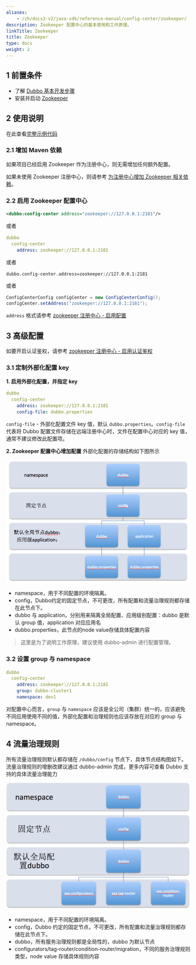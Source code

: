 ```yaml
---
aliases:
    - /zh/docs3-v2/java-sdk/reference-manual/config-center/zookeeper/
description: Zookeeper 配置中心的基本使用和工作原理。
linkTitle: Zookeeper
title: Zookeeper
type: docs
weight: 2
---
```



## 1 前置条件
* 了解 [Dubbo 基本开发步骤](../../../quick-start/spring-boot/)
* 安装并启动 [Zookeeper](https://zookeeper.apache.org/)

## 2 使用说明
在此查看[完整示例代码](https://github.com/apache/dubbo-samples/tree/master/3-extensions/configcenter/dubbo-samples-configcenter-annotation)

### 2.1 增加 Maven 依赖
如果项目已经启用 Zookeeper 作为注册中心，则无需增加任何额外配置。

如果未使用 Zookeeper 注册中心，则请参考 [为注册中心增加 Zookeeper 相关依赖](../../registry/zookeeper/#21-增加-maven-依赖)。

### 2.2 启用 Zookeeper 配置中心
```xml
<dubbo:config-center address="zookeeper://127.0.0.1:2181"/>
```

或者

```yaml
dubbo
  config-center
    address: zookeeper://127.0.0.1:2181
```

或者

```properties
dubbo.config-center.address=zookeeper://127.0.0.1:2181
```

或者

```java
ConfigCenterConfig configCenter = new ConfigCenterConfig();
configCenter.setAddress("zookeeper://127.0.0.1:2181");
```

`address` 格式请参考 [zookeeper 注册中心 - 启用配置](../../registry/zookeeper/#22-配置并启用-zookeeper)

## 3 高级配置
如要开启认证鉴权，请参考 [zookeeper 注册中心 - 启用认证鉴权](../../registry/zookeeper/#31-认证与鉴权)

### 3.1 定制外部化配置 key
**1. 启用外部化配置，并指定 key**
```yaml
dubbo
  config-center
    address: zookeeper://127.0.0.1:2181
    config-file: dubbo.properties
```

`config-file` - 外部化配置文件 key 值，默认 `dubbo.properties`。`config-file` 代表将 Dubbo 配置文件存储在远端注册中心时，文件在配置中心对应的 key 值，通常不建议修改此配置项。

**2. Zookeeper 配置中心增加配置**
外部化配置的存储结构如下图所示

![zk-configcenter.jpg](/imgs/user/zk-configcenter.jpg)

- namespace，用于不同配置的环境隔离。
- config，Dubbo约定的固定节点，不可更改，所有配置和流量治理规则都存储在此节点下。
- dubbo 与 application，分别用来隔离全局配置、应用级别配置：dubbo 是默认 group 值，application 对应应用名
- dubbo.properties，此节点的node value存储具体配置内容

> 这里是为了说明工作原理，建议使用 dubbo-admin 进行配置管理。

### 3.2 设置 group 与 namespace
```yaml
dubbo
  config-center
    address: zookeeper://127.0.0.1:2181
    group: dubbo-cluster1
    namespace: dev1
```

对配置中心而言，`group` 与 `namespace` 应该是全公司（集群）统一的，应该避免不同应用使用不同的值，外部化配置和治理规则也应该存放在对应的 group 与 namespace。

## 4 流量治理规则
所有流量治理规则默认都存储在 `/dubbo/config` 节点下，具体节点结构图如下。流量治理规则的增删改建议通过 dubbo-admin 完成，更多内容可查看 Dubbo 支持的具体流量治理能力

![zk-configcenter-governance](/imgs/user/zk-configcenter-governance.jpg)

- namespace，用于不同配置的环境隔离。
- config，Dubbo 约定的固定节点，不可更改，所有配置和流量治理规则都存储在此节点下。
- dubbo，所有服务治理规则都是全局性的，dubbo 为默认节点
- configurators/tag-router/condition-router/migration，不同的服务治理规则类型，node value 存储具体规则内容